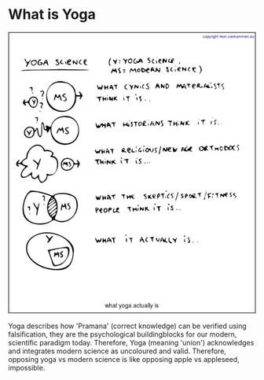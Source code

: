 What is Yoga
============

<img src="res/whatisyoga.jpg" />

Yoga describes how 'Pramana' (correct knowledge) can be verified using falsification, they are the psychological buildingblocks for our modern, scientific paradigm today.
Therefore, Yoga (meaning 'union') acknowledges and integrates modern science as uncoloured and valid.
Therefore, opposing yoga vs modern science is like opposing apple vs appleseed, impossible.
